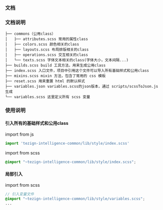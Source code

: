 ### 文档

### 文档说明
```
├── commons（公用class）
│   ├── attributes.scss 常用的属性class 
│   ├── colors.scss 颜色相关的class
│   ├── layouts.scss 布局排版相关的class
│   ├── operations.scss 交互相关的class
│   └── texts.scss 字体文本相关的class(字体大小，文本间隔...)
├── builds.scss build 工具方法，用来生成公用class
├── index.scss 入口文件，项目中引用这个文件可以导入所有基础样式和公用class
├── mixins.scss mixin 方法，包含了常用的 css 模板
├── reset.scss 用来重置 html 的默认样式
├── variables.json variables.scss的json版本，通过 scripts/scssToJson.js 生成
└── variables.scss 这里定义所有 scss 变量
```

### 使用说明
#### 引入所有的基础样式和公用class
import from js 
```js
import 'tezign-intelligence-common/lib/style/index.scss'
```
import from scss 
```scss
@import "~tezign-intelligence-common/lib/style/index.scss";
```
#### 局部引入
import from scss 
```scss
// 引入变量文件
@import "~tezign-intelligence-common/lib/style/variables.scss";
...
```
